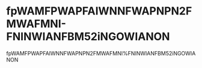 # fpWAMFPWAPFAIWNNFWAPNPN2FMWAFMNI-FNINWIANFBM52iNGOWIANON
fpWAMFPWAPFAIWNNFWAPNPN2FMWAFMNI%FNINWIANFBM52iNGOWIANON
